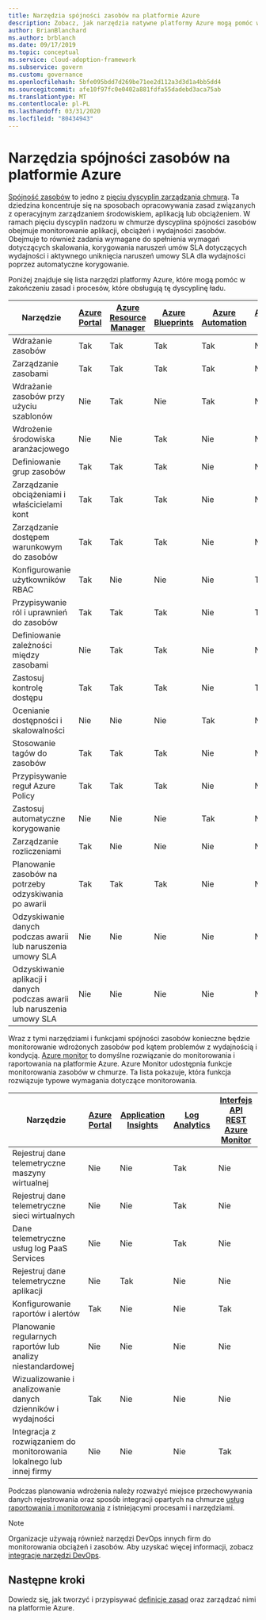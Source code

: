 ```yaml
---
title: Narzędzia spójności zasobów na platformie Azure
description: Zobacz, jak narzędzia natywne platformy Azure mogą pomóc w dojrzałych zasadach i procesach, które obsługują dyscyplinę ładu spójności zasobów.
author: BrianBlanchard
ms.author: brblanch
ms.date: 09/17/2019
ms.topic: conceptual
ms.service: cloud-adoption-framework
ms.subservice: govern
ms.custom: governance
ms.openlocfilehash: 5bfe095bdd7d269be71ee2d112a3d3d1a4bb5dd4
ms.sourcegitcommit: afe10f97fc0e0402a881fdfa55dadebd3aca75ab
ms.translationtype: MT
ms.contentlocale: pl-PL
ms.lasthandoff: 03/31/2020
ms.locfileid: "80434943"
---
```

# <a name="resource-consistency-tools-in-azure"></a>Narzędzia spójności zasobów na platformie Azure

[Spójność zasobów](./index.md) to jedno z [pięciu dyscyplin zarządzania chmurą](../governance-disciplines.md). Ta dziedzina koncentruje się na sposobach opracowywania zasad związanych z operacyjnym zarządzaniem środowiskiem, aplikacją lub obciążeniem. W ramach pięciu dyscyplin nadzoru w chmurze dyscyplina spójności zasobów obejmuje monitorowanie aplikacji, obciążeń i wydajności zasobów. Obejmuje to również zadania wymagane do spełnienia wymagań dotyczących skalowania, korygowania naruszeń umów SLA dotyczących wydajności i aktywnego uniknięcia naruszeń umowy SLA dla wydajności poprzez automatyczne korygowanie.

Poniżej znajduje się lista narzędzi platformy Azure, które mogą pomóc w zakończeniu zasad i procesów, które obsługują tę dyscyplinę ładu.

| Narzędzie | [Azure Portal](https://azure.microsoft.com/features/azure-portal)  | [Azure Resource Manager](https://docs.microsoft.com/azure/azure-resource-manager/resource-group-overview)  | [Azure Blueprints](https://docs.microsoft.com/azure/governance/blueprints/overview) | [Azure Automation](https://docs.microsoft.com/azure/automation/automation-intro) | [Azure AD](https://docs.microsoft.com/azure/active-directory/fundamentals/active-directory-whatis) | [Azure Backup](https://docs.microsoft.com/azure/backup/backup-introduction-to-azure-backup) | [Azure Site Recovery](https://docs.microsoft.com/azure/site-recovery/site-recovery-overview) |
|---------|---------|---------|---------|---------|---------|---------|---------|
| Wdrażanie zasobów                             | Tak | Tak | Tak | Tak | Nie  | Nie | Nie |
| Zarządzanie zasobami                             | Tak | Tak | Tak | Tak | Nie  | Nie | Nie |
| Wdrażanie zasobów przy użyciu szablonów             | Nie  | Tak | Nie  | Tak | Nie  | Nie | Nie |
| Wdrożenie środowiska aranżacjowego          | Nie  | Nie  | Tak | Nie  | Nie  | Nie | Nie |
| Definiowanie grup zasobów                       | Tak | Tak | Tak | Nie  | Nie  | Nie | Nie |
| Zarządzanie obciążeniami i właścicielami kont           | Tak | Tak | Tak | Nie  | Nie  | Nie | Nie |
| Zarządzanie dostępem warunkowym do zasobów       | Tak | Tak | Tak | Nie  | Nie  | Nie | Nie |
| Konfigurowanie użytkowników RBAC                         | Tak | Nie  | Nie  | Nie  | Tak | Nie | Nie |
| Przypisywanie ról i uprawnień do zasobów | Tak | Tak | Tak | Nie  | Tak | Nie | Nie |
| Definiowanie zależności między zasobami        | Nie  | Tak | Tak | Nie  | Nie  | Nie | Nie |
| Zastosuj kontrolę dostępu                         | Tak | Tak | Tak | Nie  | Tak | Nie | Nie |
| Ocenianie dostępności i skalowalności          | Nie  | Nie  | Nie  | Tak | Nie  | Nie | Nie |
| Stosowanie tagów do zasobów                      | Tak | Tak | Tak | Nie  | Nie  | Nie | Nie |
| Przypisywanie reguł Azure Policy                    | Tak | Tak | Tak | Nie  | Nie  | Nie | Nie |
| Zastosuj automatyczne korygowanie                  | Nie  | Nie  | Nie  | Tak | Nie  | Nie | Nie |
| Zarządzanie rozliczeniami                               | Tak | Nie  | Nie  | Nie  | Nie  | Nie | Nie |
| Planowanie zasobów na potrzeby odzyskiwania po awarii         | Tak | Tak | Tak | Nie  | Nie  | Tak | Tak |
|Odzyskiwanie danych podczas awarii lub naruszenia umowy SLA     | Nie | Nie  | Nie  | Nie  | Nie  | Tak | Tak |
|Odzyskiwanie aplikacji i danych podczas awarii lub naruszenia umowy SLA     | Nie | Nie  | Nie  | Nie  | Nie  | Tak | Tak |

Wraz z tymi narzędziami i funkcjami spójności zasobów konieczne będzie monitorowanie wdrożonych zasobów pod kątem problemów z wydajnością i kondycją. [Azure monitor](https://docs.microsoft.com/azure/azure-monitor/overview) to domyślne rozwiązanie do monitorowania i raportowania na platformie Azure. Azure Monitor udostępnia funkcje monitorowania zasobów w chmurze. Ta lista pokazuje, która funkcja rozwiązuje typowe wymagania dotyczące monitorowania.

| Narzędzie | [Azure Portal](https://azure.microsoft.com/features/azure-portal) | [Application Insights](https://docs.microsoft.com/azure/application-insights/app-insights-overview) | [Log Analytics](https://docs.microsoft.com/azure/azure-monitor/log-query/log-query-overview) | [Interfejs API REST Azure Monitor](https://docs.microsoft.com/rest/api/monitor) |
|----------------------------------------------------|--------------|----------------------|---------------|------------------------|
| Rejestruj dane telemetryczne maszyny wirtualnej                 | Nie           | Nie                   | Tak           | Nie                     |
| Rejestruj dane telemetryczne sieci wirtualnych              | Nie           | Nie                   | Tak           | Nie                     |
| Dane telemetryczne usług log PaaS Services                   | Nie           | Nie                   | Tak           | Nie                     |
| Rejestruj dane telemetryczne aplikacji                     | Nie           | Tak                  | Nie            | Nie                     |
| Konfigurowanie raportów i alertów                       | Tak          | Nie                   | Nie            | Tak                    |
| Planowanie regularnych raportów lub analizy niestandardowej        | Nie           | Nie                   | Nie            | Nie                     |
| Wizualizowanie i analizowanie danych dzienników i wydajności     | Tak          | Nie                   | Nie            | Nie                     |
| Integracja z rozwiązaniem do monitorowania lokalnego lub innej firmy     | Nie           | Nie                   | Nie            | Tak                    |

Podczas planowania wdrożenia należy rozważyć miejsce przechowywania danych rejestrowania oraz sposób integracji opartych na chmurze [usług raportowania i monitorowania](../../decision-guides/logging-and-reporting/index.md) z istniejącymi procesami i narzędziami.

> [!NOTE]
> Organizacje używają również narzędzi DevOps innych firm do monitorowania obciążeń i zasobów. Aby uzyskać więcej informacji, zobacz [integracje narzędzi DevOps](https://azure.microsoft.com/products/devops-tool-integrations).

## <a name="next-steps"></a>Następne kroki

Dowiedz się, jak tworzyć i przypisywać [definicje zasad](https://docs.microsoft.com/azure/governance/policy) oraz zarządzać nimi na platformie Azure.
